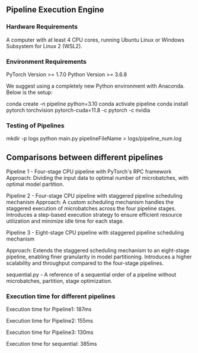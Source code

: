 ## Pipeline Execution Engine

### Hardware Requirements
A computer with at least 4 CPU cores, running Ubuntu Linux or Windows Subsystem for Linux 2 (WSL2).



### Environment Requirements
PyTorch Version >= 1.7.0
Python Version >= 3.6.8

We suggest using a completely new Python environment with Anaconda. 
Below is the setup:

conda create -n pipeline python=3.10
conda activate pipeline
conda install pytorch torchvision pytorch-cuda=11.8 -c pytorch -c nvidia



### Testing of Pipelines
mkdir -p logs
python main.py pipelineFileName > logs/pipeline_num.log



## Comparisons between different pipelines
Pipeline 1 - Four-stage CPU pipeline with PyTorch's RPC framework
Approach: 
Dividing the input data to optimal number of microbatches, with optimal model partition.

Pipeline 2 - Four-stage CPU pipeline with staggered pipeline scheduling mechanism
Approach: 
A custom scheduling mechanism handles the staggered execution of microbatches across the four pipeline stages. Introduces a step-based execution strategy to ensure efficient resource utilization and minimize idle time for each stage.

Pipeline 3 - Eight-stage CPU pipeline with staggered pipeline scheduling mechanism

Approach: Extends the staggered scheduling mechanism to an eight-stage pipeline, enabling finer granularity in model partitioning. Introduces a higher scalability and throughput compared to the four-stage pipelines.

sequential.py - A reference of a sequential order of a pipeline without microbatches, partition, stage optimization.



### Execution time for different pipelines

Execution time for Pipeline1:  187ms

Execution time for Pipeline2:  155ms

Execution time for Pipeline3:  130ms

Execution time for sequential: 385ms